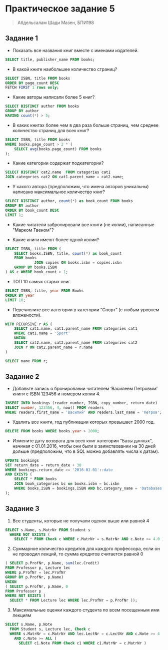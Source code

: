 # Практическое задание 5

> Абдельсалам Шади Мазен, БПИ198

## Задание 1

- Показать все названия книг вместе с именами издателей. 
```sql
SELECT title, publisher_name FROM books;
```

- В какой книге наибольшее количество страниц?
```sql
SELECT ISBN, title FROM books
ORDER BY page_count DESC
FETCH FIRST 1 rows only;
```

- Какие авторы написали более 5 книг?
```sql
SELECT DISTINCT author FROM books
GROUP BY author
HAVING count(*) > 5;
```

- В каких книгах более чем в два раза больше страниц, чем среднее количество страниц для всех книг?
```sql
SELECT ISBN, title FROM books
WHERE books.page_count > 2 * (
	SELECT avg(books.page_count) FROM books
);
```

- Какие категории содержат подкатегории?
```sql
SELECT DISTINCT cat2.name  FROM categories cat1
JOIN categories cat2 ON cat1.parent_name = cat2.name;
```

- У какого автора (предположим, что имена авторов уникальны) написано максимальное количество книг?
```sql
SELECT DISTINCT author, count(*) as book_count FROM books
GROUP BY author
ORDER BY book_count DESC
LIMIT 1;
```

- Какие читатели забронировали все книги (не копии), написанные "Марком Твеном"?

- Какие книги имеют более одной копии?
```sql
SELECT ISBN, title FROM (
    SELECT books.ISBN, title, count(*) as book_count
    FROM books
             JOIN copies ON books.isbn = copies.isbn
    GROUP BY books.ISBN
) AS c WHERE book_count > 1;
```

- ТОП 10 самых старых книг
```sql
SELECT ISBN, title, year FROM Books
ORDER BY year
LIMIT 10;
```

- Перечислите все категории в категории “Спорт” (с любым уровнем вложености).
```sql
WITH RECURSIVE r AS (
	SELECT cat1.name, cat1.parent_name FROM categories cat1
	WHERE cat1.name = 'Sport'
	UNION
	SELECT cat2.name, cat2.parent_name FROM categories cat2
	JOIN r ON cat2.parent_name = r.name
)

SELECT name FROM r;
```

## Задание 2

- Добавьте запись о бронировании читателем ‘Василеем Петровым’ книги с ISBN 123456 и номером копии 4.
```sql
INSERT INTO bookings (reader_number, ISBN, copy_number, return_date)
SELECT number, 123456, 4, now() FROM readers
WHERE readers.first_name = 'Василий' AND readers.last_name = 'Петров';
```

- Удалить все книги, год публикации которых превышает 2000 год.
```sql
DELETE FROM books WHERE books.year > 2000;
```

- Измените дату возврата для всех книг категории "Базы данных", начиная с 01.01.2016, чтобы они были в заимствовании на 30 дней дольше (предположим, что в SQL можно добавлять числа к датам).
```sql
UPDATE bookings
SET return_date = return_date + 30
WHERE bookings.return_date >= '2016-01-01'::date
AND EXISTS (
    SELECT * FROM books
    JOIN book_categories bc on books.isbn = bc.isbn
    WHERE books.ISBN = bookings.ISBN AND bc.category_name = 'Databases'
);
```

## Задание 3

1. Все студенты, которые не получали оценок выше или равной 4
```sql
SELECT s.Name, s.MatrNr FROM Student s 
  WHERE NOT EXISTS ( 
    SELECT * FROM Check c WHERE c.MatrNr = s.MatrNr AND c.Note >= 4.0 ) ; 
```

2. Суммарное количество кредитов для каждого профессора, если он не проводил лекций, то сумма кредитов считается равной 0
```sql
( SELECT p.ProfNr, p.Name, sum(lec.Credit) 
FROM Professor p, Lecture lec 
WHERE p.ProfNr = lec.ProfNr
GROUP BY p.ProfNr, p.Name)
UNION
( SELECT p.ProfNr, p.Name, 0 
FROM Professor p
WHERE NOT EXISTS ( 
  SELECT * FROM Lecture lec WHERE lec.ProfNr = p.ProfNr )); 
```

3. Максимальные оценки каждого студента по всем посещенным ими лекциям
```sql
SELECT s.Name, p.Note
  FROM Student s, Lecture lec, Check c
  WHERE s.MatrNr = c.MatrNr AND lec.LectNr = c.LectNr AND c.Note >= 4 
    AND c.Note >= ALL ( 
      SELECT c1.Note FROM Check c1 WHERE c1.MatrNr = c.MatrNr ) 
```